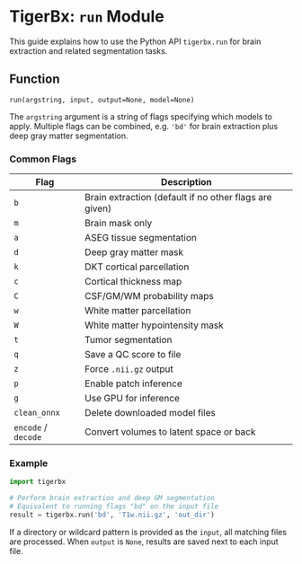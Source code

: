 # TigerBx: `run` Module

This guide explains how to use the Python API `tigerbx.run` for brain extraction and related segmentation tasks.

## Function

`run(argstring, input, output=None, model=None)`

The `argstring` argument is a string of flags specifying which models to apply. Multiple flags can be combined, e.g. `'bd'` for brain extraction plus deep gray matter segmentation.

### Common Flags

| Flag | Description |
| ---- | ----------- |
| `b`  | Brain extraction (default if no other flags are given) |
| `m`  | Brain mask only |
| `a`  | ASEG tissue segmentation |
| `d`  | Deep gray matter mask |
| `k`  | DKT cortical parcellation |
| `c`  | Cortical thickness map |
| `C`  | CSF/GM/WM probability maps |
| `w`  | White matter parcellation |
| `W`  | White matter hypointensity mask |
| `t`  | Tumor segmentation |
| `q`  | Save a QC score to file |
| `z`  | Force `.nii.gz` output |
| `p`  | Enable patch inference |
| `g`  | Use GPU for inference |
| `clean_onnx` | Delete downloaded model files |
| `encode` / `decode` | Convert volumes to latent space or back |

### Example

```python
import tigerbx

# Perform brain extraction and deep GM segmentation
# Equivalent to running flags "bd" on the input file
result = tigerbx.run('bd', 'T1w.nii.gz', 'out_dir')
```

If a directory or wildcard pattern is provided as the `input`, all matching files are processed. When `output` is `None`, results are saved next to each input file.

